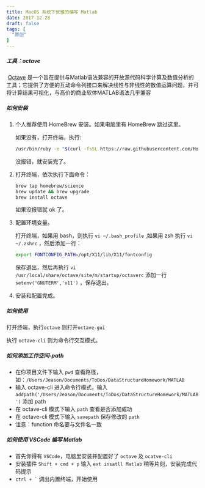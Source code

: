 ```yaml
---
title: MacOS 系统下优雅的编写 Matlab
date: 2017-12-28
draft: false
tags: [
  "原创"
]
---
```


##### 工具：octave

​	[Octave](http://wiki.octave.org/GNU_Octave_Wiki) 是一个旨在提供与Matlab语法兼容的开放源代码科学计算及数值分析的工具；它提供了方便的互动命令列接口来解决线性与非线性的数值运算问题，并可将计算结果可视化，与高价的商业软体MATLAB语法几乎兼容

<!--more-->

##### 如何安装

1.  个人推荐使用 HomeBrew 安装。如果电脑里有 HomeBrew 跳过这里。

    如果没有，打开终端，执行:

    ```bash
    /usr/bin/ruby -e "$(curl -fsSL https://raw.githubusercontent.com/Homebrew/install/master/install)"
    ```

    没报错，就安装完了。

2. 打开终端，依次执行下面命令：

    ```bash
    brew tap homebrew/science
    brew update && brew upgrade
    brew install octave
    ```

    如果没报错就 ok 了。

3. 配置环境变量。

    打开终端，如果用 bash，则执行 `vi ~/.bash_profile` ,如果用 zsh 执行 `vi ~/.zshrc` ，然后添加一行：

    ```bash
    export FONTCONFIG_PATH=/opt/X11/lib/X11/fontconfig
    ```

    保存退出，然后再执行 `vi /usr/local/share/octave/site/m/startup/octaverc` 添加一行`setenv('GNUTERM','x11')` ，保存退出。

4. 安装和配置完成。

##### 如何使用

打开终端，执行`octave` 则打开`octave-gui`

执行 `octave-cli` 则为命令行交互模式。

##### 如何添加工作空间-path

- 在你项目文件下输入 `pwd` 查看路径，如：`/Users/Jeason/Documents/ToDos/DataStructureHomework/MATLAB`
- 输入 octave-cli 进入命令行模式，输入 `addpath('/Users/Jeason/Documents/ToDos/DataStructureHomework/MATLAB')` 添加 path
- 在 octave-cli 模式下输入 `path` 查看是否添加成功
- 在 octave-cli 模式下输入 `savepath` 保存修改的 `path`
- 注意：function 命名要与文件名一致

##### 如何使用 VSCode 编写 Matlab

- 首先你得有 `VSCode`，电脑里安装并配置好了 `octave` 及 `ocatve-cli`
- 安装插件 `Shift + cmd + p` 输入 `ext insatll Matlab` 稍等片刻，安装完成代码提示
- `` ctrl + ` `` 调出内置终端，开始使用
